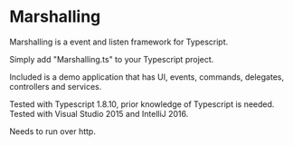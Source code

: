 # Marshalling
Marshalling is a event and listen framework for Typescript.

Simply add "Marshalling.ts" to your Typescript project.

Included is a demo application that has UI, events, commands, delegates, controllers and services.

Tested with Typescript 1.8.10, prior knowledge of Typescript is needed. Tested with Visual Studio 2015 and IntelliJ 2016.

Needs to run over http.

